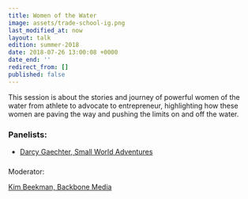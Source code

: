 ```yaml
---
title: Women of the Water
image: assets/trade-school-ig.png
last_modified_at: now
layout: talk
edition: summer-2018
date: 2018-07-26 13:00:08 +0000
date_end: ''
redirect_from: []
published: false
---
```

This session is about the stories and journey of powerful women of the water from athlete to advocate to entrepreneur, highlighting how these women are paving the way and pushing the limits on and off the water. 

### Panelists: 

* [Darcy Gaechter, Small World Adventures](https://smallworldadventures.com/team/darcy-gaechter/)

###   
Moderator: 

[Kim Beekman, Backbone Media](https://www.linkedin.com/in/kimberly-beekman-b78b504/)